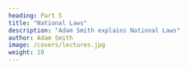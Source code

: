 ```yaml
---
heading: Part 5
title: "National Laws"
description: "Adam Smith explains National Laws"
author: Adam Smith
image: /covers/lectures.jpg
weight: 10
---
```


